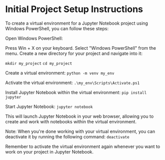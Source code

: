 # Initial Project Setup Instructions
To create a virtual environment for a Jupyter Notebook project using Windows PowerShell, you can follow these steps:

Open Windows PowerShell:

Press Win + X on your keyboard.
Select "Windows PowerShell" from the menu.
Create a new directory for your project and navigate into it:

```mkdir my_project```
```cd my_project```

Create a virtual environment:
```python -m venv my_env```

Activate the virtual environment:
```.\my_env\Scripts\Activate.ps1```

Install Jupyter Notebook within the virtual environment:
```pip install jupyter```

Start Jupyter Notebook:
```jupyter notebook```

This will launch Jupyter Notebook in your web browser, allowing you to create and work with notebooks within the virtual environment.

Note: When you're done working with your virtual environment, you can deactivate it by running the following command:
```deactivate```

Remember to activate the virtual environment again whenever you want to work on your project in Jupyter Notebook.
